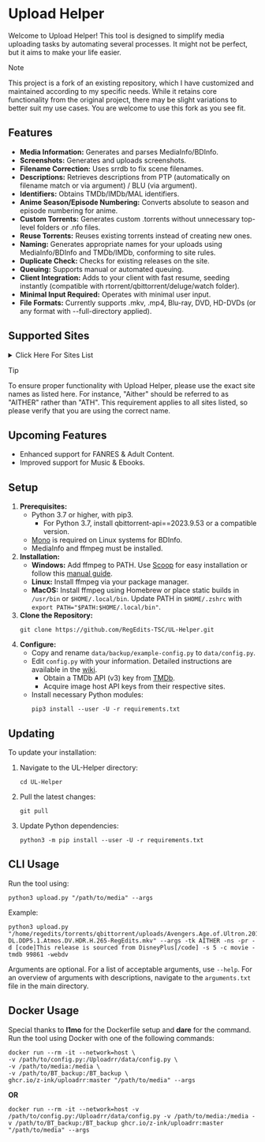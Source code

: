 # Upload Helper

Welcome to Upload Helper! This tool is designed to simplify media uploading tasks by automating several processes. It might not be perfect, but it aims to make your life easier.

> [!NOTE]
> This project is a fork of an existing repository, which I have customized and maintained according to my specific needs. While it retains core functionality from the original project, there may be slight variations to better suit my use cases. You are welcome to use this fork as you see fit.

## Features
  - **Media Information:** Generates and parses MediaInfo/BDInfo.
  - **Screenshots:** Generates and uploads screenshots.
  - **Filename Correction:** Uses srrdb to fix scene filenames.
  - **Descriptions:** Retrieves descriptions from PTP (automatically on filename match or via argument) / BLU (via argument).
  - **Identifiers:** Obtains TMDb/IMDb/MAL identifiers.
  - **Anime Season/Episode Numbering:** Converts absolute to season and episode numbering for anime.
  - **Custom Torrents:** Generates custom .torrents without unnecessary top-level folders or .nfo files.
  - **Reuse Torrents:** Reuses existing torrents instead of creating new ones.
  - **Naming:** Generates appropriate names for your uploads using MediaInfo/BDInfo and TMDb/IMDb, conforming to site rules.
  - **Duplicate Check:** Checks for existing releases on the site.
  - **Queuing:** Supports manual or automated queuing.
  - **Client Integration:** Adds to your client with fast resume, seeding instantly (compatible with rtorrent/qbittorrent/deluge/watch folder).
  - **Minimal Input Required:** Operates with minimal user input.
  - **File Formats:** Currently supports .mkv, .mp4, Blu-ray, DVD, HD-DVDs (or any format with --full-directory applied).

## Supported Sites

<details>

<summary>Click Here For Sites List</summary>

| Site  |
|-------|
| ACM   |
| AITHER|
| ANT   |
| BHDTV |
| BLU   |
| FL    |
| FNP   |
| HDB   |
| HDT   |
| HUNO  |
| JPTV  |
| LCD   |
| LDU   |
| LST   |
| LT    |
| MB    |
| MTV   |
| NBL   |
| OE    |
| OINK  |
| OTW   |
| PTER  |
| PTT   |
| R4E   |
| RF    |
| RTF   |
| SN    |
| STC   |
| TDC   |
| TL    |
| TTG   |
| TTR   |
| ULCX  |
| UTP   |
| VHD   |

</details>

> [!TIP]
> To ensure proper functionality with Upload Helper, please use the exact site names as listed here. For instance, "Aither" should be referred to as "AITHER" rather than "ATH". This requirement applies to all sites listed, so please verify that you are using the correct name.

## Upcoming Features
  - Enhanced support for FANRES & Adult Content.
  - Improved support for Music & Ebooks.

## Setup
1) **Prerequisites:**
   - Python 3.7 or higher, with pip3.
     - For Python 3.7, install qbittorrent-api==2023.9.53 or a compatible version.
   - [Mono](https://www.mono-project.com/) is required on Linux systems for BDInfo.
   - MediaInfo and ffmpeg must be installed.
2) **Installation:**
   - **Windows:** Add ffmpeg to PATH. Use [Scoop](https://scoop.sh/) for easy installation or follow this [manual guide](https://windowsloop.com/install-ffmpeg-windows-10/).
   - **Linux:** Install ffmpeg via your package manager.
   - **MacOS:** Install ffmpeg using Homebrew or place static builds in `/usr/bin` or `$HOME/.local/bin`. Update PATH in `$HOME/.zshrc` with `export PATH="$PATH:$HOME/.local/bin"`.
3) **Clone the Repository:**
     ```
     git clone https://github.com/RegEdits-TSC/UL-Helper.git
     ```
4) **Configure:**
   - Copy and rename `data/backup/example-config.py` to `data/config.py`.
   - Edit `config.py` with your information. Detailed instructions are available in the [wiki](https://github.com/L4GSP1KE/Upload-Assistant/wiki).
     - Obtain a TMDb API (v3) key from [TMDb](https://developer.themoviedb.org/docs/getting-started).
     - Acquire image host API keys from their respective sites.
   - Install necessary Python modules:
     ```
     pip3 install --user -U -r requirements.txt
     ```    
   
## Updating
To update your installation:
1) Navigate to the UL-Helper directory:
   ```
   cd UL-Helper
   ```
2) Pull the latest changes:
   ```
   git pull
   ```
3) Update Python dependencies:
   ```
   python3 -m pip install --user -U -r requirements.txt
   ```

## CLI Usage

Run the tool using:
```
python3 upload.py "/path/to/media" --args
```
Example: 
```
python3 upload.py "/home/regedits/torrents/qbittorrent/uploads/Avengers.Age.of.Ultron.2015.2160p.DSNP.WEB-DL.DDP5.1.Atmos.DV.HDR.H.265-RegEdits.mkv" --args -tk AITHER -ns -pr -d [code]This release is sourced from DisneyPlus[/code] -s 5 -c movie -tmdb 99861 -webdv
```

Arguments are optional. For a list of acceptable arguments, use `--help`. For an overview of arguments with descriptions, navigate to the `arguments.txt` file in the main directory.

## Docker Usage
Special thanks to __l1mo__ for the Dockerfile setup and __dare__ for the command. Run the tool using Docker with one of the following commands:
```
docker run --rm -it --network=host \
-v /path/to/config.py:/Uploadrr/data/config.py \
-v /path/to/media:/media \
-v /path/to/BT_backup:/BT_backup \
ghcr.io/z-ink/uploadrr:master "/path/to/media" --args
```
__OR__
```
docker run --rm -it --network=host -v /path/to/config.py:/Uploadrr/data/config.py -v /path/to/media:/media -v /path/to/BT_backup:/BT_backup ghcr.io/z-ink/uploadrr:master "/path/to/media" --args
```
